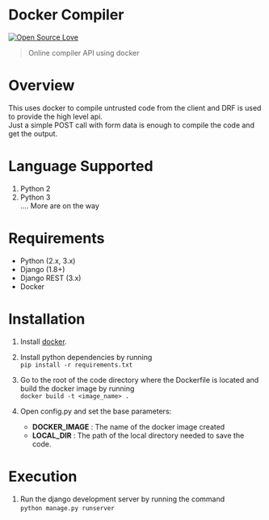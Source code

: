 # Docker Compiler
[![Open Source Love](https://badges.frapsoft.com/os/mit/mit.svg?v=102)](https://github.com/ellerbrock/open-source-badge/)
> Online compiler API using docker

# Overview
This uses docker to compile untrusted code from the client and DRF is used to provide the high level api. 
<br>
Just a simple POST call with form data is enough to compile the code and get the output.

# Language Supported
1. Python 2 <br>
2. Python 3 <br>
.... More are on the way

# Requirements
* Python (2.x, 3.x)
* Django (1.8+)
* Django REST (3.x)
* Docker

# Installation

1. Install <a href="https://docs.docker.com/install/" target='_blank'>docker</a>.

2. Install python dependencies by running<br>
   `pip install -r requirements.txt`
 
3. Go to the root of the code directory where the Dockerfile is located and build the docker image by running <br>
  `docker build -t <image_name> .`
  
4. Open config.py and set the base parameters:

   * <b>DOCKER_IMAGE</b> :  The name of the docker image created
   * <b>LOCAL_DIR</b> : The path of the local directory needed to save the code.

# Execution

1. Run the django development server by running the command<br>
   `python manage.py runserver`
